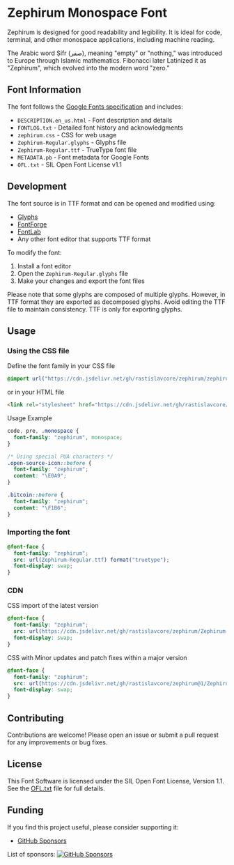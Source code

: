 # Zephirum Monospace Font

Zephirum is designed for good readability and legibility. It is ideal for code, terminal, and other monospace applications, including machine reading.

The Arabic word Ṣifr (صفر), meaning "empty" or "nothing," was introduced to Europe through Islamic mathematics. Fibonacci later Latinized it as "Zephirum", which evolved into the modern word "zero."

## Font Information

The font follows the [Google Fonts specification](https://github.com/googlefonts/gf-docs) and includes:

- `DESCRIPTION.en_us.html` - Font description and details
- `FONTLOG.txt` - Detailed font history and acknowledgments
- `zephirum.css` - CSS for web usage
- `Zephirum-Regular.glyphs` - Glyphs file
- `Zephirum-Regular.ttf` - TrueType font file
- `METADATA.pb` - Font metadata for Google Fonts
- `OFL.txt` - SIL Open Font License v1.1

## Development

The font source is in TTF format and can be opened and modified using:

- [Glyphs](https://glyphsapp.com)
- [FontForge](https://fontforge.org)
- [FontLab](https://fontlab.com)
- Any other font editor that supports TTF format

To modify the font:

1. Install a font editor
2. Open the `Zephirum-Regular.glyphs` file
3. Make your changes and export the font files

Please note that some glyphs are composed of multiple glyphs. However, in TTF format they are exported as decomposed glyphs. Avoid editing the TTF file to maintain consistency. TTF is only for exporting glyphs.

## Usage

### Using the CSS file

Define the font family in your CSS file

```css
@import url("https://cdn.jsdelivr.net/gh/rastislavcore/zephirum/zephirum.css");
```

or in your HTML file

```html
<link rel="stylesheet" href="https://cdn.jsdelivr.net/gh/rastislavcore/zephirum/zephirum.css">
```

Usage Example

```css
code, pre, .monospace {
  font-family: "zephirum", monospace;
}

/* Using special PUA characters */
.open-source-icon::before {
  font-family: "zephirum";
  content: "\E0A9";
}

.bitcoin::before {
  font-family: "zephirum";
  content: "\F1B6";
}
```

### Importing the font

```css
@font-face {
  font-family: "zephirum";
  src: url(Zephirum-Regular.ttf) format("truetype");
  font-display: swap;
}
```

### CDN

CSS import of the latest version

```css
@font-face {
  font-family: "zephirum";
  src: url(https://cdn.jsdelivr.net/gh/rastislavcore/zephirum/Zephirum-Regular.ttf) format("truetype");
  font-display: swap;
}
```

CSS with Minor updates and patch fixes within a major version

```css
@font-face {
  font-family: "zephirum";
  src: url(https://cdn.jsdelivr.net/gh/rastislavcore/zephirum@1/Zephirum-Regular.ttf) format("truetype");
  font-display: swap;
}
```

## Contributing

Contributions are welcome! Please open an issue or submit a pull request for any improvements or bug fixes.

## License

This Font Software is licensed under the SIL Open Font License, Version 1.1. See the [OFL.txt](OFL.txt) file for full details.

## Funding

If you find this project useful, please consider supporting it:

- [GitHub Sponsors](https://github.com/sponsors/rastislavcore)

List of sponsors: [![GitHub Sponsors](https://img.shields.io/github/sponsors/rastislavcore?label=Sponsors&logo=githubsponsors&color=EA4AAA)](https://github.com/sponsors/rastislavcore)
